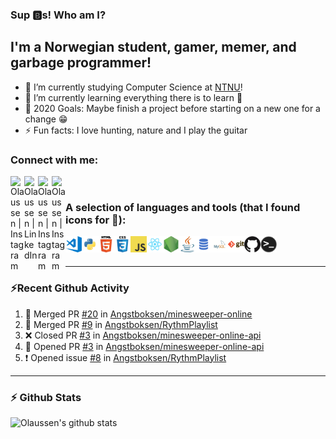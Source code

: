 ### Sup 🅱s! Who am I?

## I'm a Norwegian student, gamer, memer, and garbage programmer!

- 🔭 I’m currently studying Computer Science at [NTNU][ntnu]!
- 🌱 I’m currently learning everything there is to learn 🤣
- 🥅 2020 Goals: Maybe finish a project before starting on a new one for a change 😁
- ⚡ Fun facts: I love hunting, nature and I play the guitar

### Connect with me:

[<img align="left" alt="Olaussen | Instagram" width="22px" src="https://cdn.jsdelivr.net/npm/simple-icons@v3/icons/facebook.svg" />][facebook]
[<img align="left" alt="Olaussen | LinkedIn" width="22px" src="https://cdn.jsdelivr.net/npm/simple-icons@v3/icons/linkedin.svg" />][linkedin]
[<img align="left" alt="Olaussen | Instagram" width="22px" src="https://cdn.jsdelivr.net/npm/simple-icons@v3/icons/instagram.svg" />][instagram]
[<img align="left" alt="Olaussen | Instagram" width="22px" src="https://cdn.jsdelivr.net/npm/simple-icons@v3/icons/spotify.svg" />][spotify]

<br />

### A selection of languages and tools (that I found icons for 🤣):

<img align="left" alt="Visual Studio Code" width="26px" src="https://raw.githubusercontent.com/github/explore/80688e429a7d4ef2fca1e82350fe8e3517d3494d/topics/visual-studio-code/visual-studio-code.png" />
<img align="left" alt="Python" width="26px" src="https://raw.githubusercontent.com/github/explore/80688e429a7d4ef2fca1e82350fe8e3517d3494d/topics/python/python.png" />
<img align="left" alt="HTML5" width="26px" src="https://raw.githubusercontent.com/github/explore/80688e429a7d4ef2fca1e82350fe8e3517d3494d/topics/html/html.png" />
<img align="left" alt="CSS3" width="26px" src="https://raw.githubusercontent.com/github/explore/80688e429a7d4ef2fca1e82350fe8e3517d3494d/topics/css/css.png" />
<img align="left" alt="JavaScript" width="26px" src="https://raw.githubusercontent.com/github/explore/80688e429a7d4ef2fca1e82350fe8e3517d3494d/topics/javascript/javascript.png" />
<img align="left" alt="React" width="26px" src="https://raw.githubusercontent.com/github/explore/80688e429a7d4ef2fca1e82350fe8e3517d3494d/topics/react/react.png" />
<img align="left" alt="Node.js" width="26px" src="https://raw.githubusercontent.com/github/explore/80688e429a7d4ef2fca1e82350fe8e3517d3494d/topics/nodejs/nodejs.png" />
<img align="left" alt="Java" width="26px" src="https://raw.githubusercontent.com/github/explore/80688e429a7d4ef2fca1e82350fe8e3517d3494d/topics/java/java.png" />
<img align="left" alt="SQL" width="26px" src="https://raw.githubusercontent.com/github/explore/80688e429a7d4ef2fca1e82350fe8e3517d3494d/topics/sql/sql.png" />
<img align="left" alt="MySQL" width="26px" src="https://raw.githubusercontent.com/github/explore/80688e429a7d4ef2fca1e82350fe8e3517d3494d/topics/mysql/mysql.png" />
<img align="left" alt="Git" width="26px" src="https://raw.githubusercontent.com/github/explore/80688e429a7d4ef2fca1e82350fe8e3517d3494d/topics/git/git.png" />
<img align="left" alt="GitHub" width="26px" src="https://raw.githubusercontent.com/github/explore/78df643247d429f6cc873026c0622819ad797942/topics/github/github.png" />
<img align="left" alt="Terminal" width="26px" src="https://raw.githubusercontent.com/github/explore/80688e429a7d4ef2fca1e82350fe8e3517d3494d/topics/terminal/terminal.png" />

<br />
<br />

---

### ⚡Recent Github Activity
  
<!--START_SECTION:activity-->
1. 🎉 Merged PR [#20](https://github.com//Angstboksen/minesweeper-online/pull/20) in [Angstboksen/minesweeper-online](https://github.com//Angstboksen/minesweeper-online)
2. 🎉 Merged PR [#9](https://github.com//Angstboksen/RythmPlaylist/pull/9) in [Angstboksen/RythmPlaylist](https://github.com//Angstboksen/RythmPlaylist)
3. ❌ Closed PR [#3](https://github.com//Angstboksen/minesweeper-online-api/pull/3) in [Angstboksen/minesweeper-online-api](https://github.com//Angstboksen/minesweeper-online-api)
4. 💪 Opened PR [#3](https://github.com//Angstboksen/minesweeper-online-api/pull/3) in [Angstboksen/minesweeper-online-api](https://github.com//Angstboksen/minesweeper-online-api)
5. ❗️ Opened issue [#8](https://github.com//Angstboksen/RythmPlaylist/issues/8) in [Angstboksen/RythmPlaylist](https://github.com//Angstboksen/RythmPlaylist)
<!--END_SECTION:activity-->

---

### ⚡ Github Stats
![Olaussen's github stats](https://github-readme-stats.vercel.app/api?username=Olaussen&count_private=true&theme=dracula)



[ntnu]: https://ntnu.no
[facebook]: https://facebook.com/hauk.olaussen
[instagram]: https://instagram.com/haukenharforlattredet
[linkedin]: https://linkedin.com/in/hauk-aleksander-olaussen-9166b2169
[spotify]: https://open.spotify.com/user/Olaussen99
